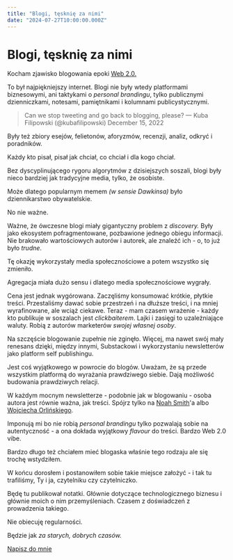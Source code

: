 ```yaml
---
title: "Blogi, tęsknię za nimi"
date: "2024-07-27T10:00:00.000Z"
---
```

# Blogi, tęsknię za nimi

Kocham zjawisko blogowania epoki [Web 2.0.](https://pl.wikipedia.org/wiki/Web_2.0)

To był najpiękniejszy internet. Blogi nie były wtedy platformami biznesowymi, ani taktykami o *personal brandingu*, tylko publicznymi dzienniczkami, notesami, pamiętnikami i kolumnami publicystycznymi.

> Can we stop tweeting and go back to blogging, please?
> — Kuba Filipowski (@kubafilipowski) December 15, 2022

Były też zbiory esejów, felietonów, aforyzmów, recenzji, analiz, odkryć i poradników.

Każdy kto pisał, pisał jak chciał, co chciał i dla kogo chciał.

Bez dyscyplinującego rygoru algorytmów z dzisiejszych soszali, blogi były nieco bardziej jak tradycyjne media, tylko, że osobiste.

Może dlatego popularnym memem *(w sensie Dawkinsa)* było dziennikarstwo obywatelskie.

No nie ważne.

Ważne, że ówczesne blogi miały gigantyczny problem z *discovery.* Były jako ekosystem pofragmentowane, pozbawione jednego obiegu informacji. Nie brakowało wartościowych autorów i autorek, ale znaleźć ich - o, to już było *trudne*.

Tę okazję wykorzystały media społecznościowe a potem wszystko się zmieniło.

Agregacja miała dużo sensu i dlatego media społecznościowe wygrały.

Cena jest jednak wygórowana. Zaczęliśmy konsumować krótkie, płytkie treści. Przestaliśmy dawać sobie przestrzeń i na dłuższe treści, i na mniej wyrafinowane, ale wciąż ciekawe. Teraz - mam czasem wrażenie - każdy kto publikuje w soszalach jest *clickbaiterem*. Lajki i zasięgi to uzależniające waluty. Robią z autorów marketerów *swojej własnej osoby*.

Na szczęście blogowanie zupełnie nie zginęło. Więcej, ma nawet swój mały renesans dzięki, między innymi, Substackowi i wykorzystaniu newsletterów jako platform self publishingu.

Jest coś wyjątkowego w powrocie do blogów. Uważam, że są przede wszystkim platformą do wyrażania prawdziwego siebie. Dają możliwość budowania prawdziwych relacji.

W każdym mocnym newsletterze - podobnie jak w blogowaniu - osoba autora jest równie ważna, jak treści. Spójrz tylko na [Noah Smith](https://www.noahpinion.blog/)'a albo [Wojciecha Orlińskiego](https://ekskursje.pl/).

Imponują mi bo nie robią *personal brandingu* tylko pozwalają sobie na autentyczność - a ona dokłada wyjątkowy *flavour* do treści. Bardzo Web 2.0 vibe.

Bardzo długo też chciałem mieć blogaska właśnie tego rodzaju ale się trochę wstydziłem.

W końcu dorosłem i postanowiłem sobie takie miejsce założyć - i tak tu trafiliśmy, Ty i ja, czytelniku czy czytelniczko.

Będę tu publikował notatki. Głównie dotyczące technologicznego biznesu i głównie moich o nim przemyśleniach. Czasem z doświadczeń z prowadzenia takiego.

Nie obiecuję regularności.

Będzie jak *za starych, dobrych czasów.*

[Napisz do mnie](mailto:jakub.jeziorny@gmail.com)